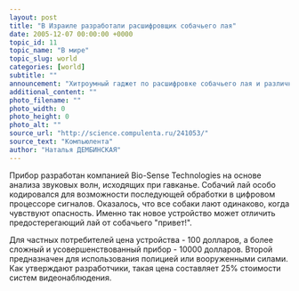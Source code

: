 ```yaml
---
layout: post
title: "В Израиле разработали расшифровщик собачьего лая"
date: 2005-12-07 00:00:00 +0000
topic_id: 11
topic_name: "В мире"
topic_slug: world
categories: [world]
subtitle: ""
announcement: "Хитроумный гаджет по расшифровке собачьего лая и различных типов гавканья Dog Translator (переводчик с \"собачьего\") был придуман в Израиле. Устройство Dog Bio Security System переводит собачий лай в сигналы тревоги, который может распознаваться полицией или военными ведомствами."
additional_content: ""
photo_filename: ""
photo_width: 0
photo_height: 0
photo_alt: ""
source_url: "http://science.compulenta.ru/241053/"
source_text: "Компьюлента"
author: "Наталья ДЕМБИНСКАЯ"
---
```

Прибор разработан компанией Bio-Sense Technologies на основе анализа звуковых волн, исходящих при гавканье. Собачий лай особо кодировался для возможности последующей обработки в цифровом процессоре сигналов. Оказалось, что все собаки лают одинаково, когда чувствуют опасность. Именно так новое устройство может отличить предостерегающий лай от собачьего "привет!".

Для частных потребителей цена устройства - 100 долларов, а более сложный и усовершенствованный прибор - 10000 долларов. Второй предназначен для использования полицией или вооруженными силами. Как утверждают разработчики, такая цена составляет 25% стоимости систем видеонаблюдения.
